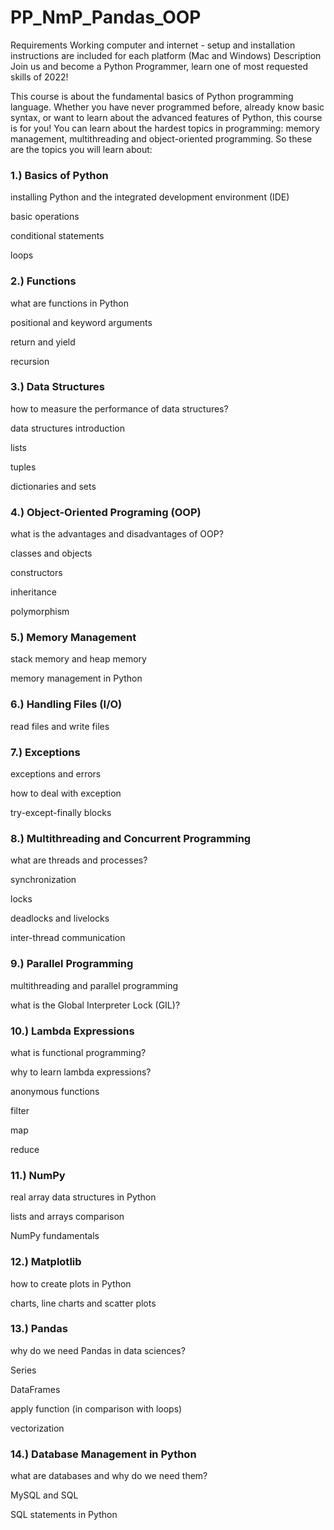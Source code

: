 # PP_NmP_Pandas_OOP
Requirements
Working computer and internet - setup and installation instructions are included for each platform (Mac and Windows)
Description
Join us and become a Python Programmer, learn one of most requested skills of 2022!

This course is about the fundamental basics of Python programming language. Whether you have never programmed before, already know basic syntax, or want to learn about the advanced features of Python, this course is for you! You can learn about the hardest topics in programming: memory management, multithreading and object-oriented programming. So these are the topics you will learn about:

### 1.) Basics of Python

installing Python and the integrated development environment (IDE)

basic operations

conditional statements

loops

### 2.) Functions

what are functions in Python

positional and keyword arguments

return and yield

recursion

### 3.) Data Structures

how to measure the performance of data structures?

data structures introduction

lists

tuples

dictionaries and sets

### 4.) Object-Oriented Programing (OOP)

what is the advantages and disadvantages of OOP?

classes and objects

constructors

inheritance

polymorphism

### 5.) Memory Management

stack memory and heap memory

memory management in Python

### 6.) Handling Files (I/O)

read files and write files

### 7.) Exceptions

exceptions and errors

how to deal with exception

try-except-finally blocks

### 8.) Multithreading and Concurrent Programming

what are threads and processes?

synchronization

locks

deadlocks and livelocks

inter-thread communication

### 9.) Parallel Programming

multithreading and parallel programming

what is the Global Interpreter Lock (GIL)?

### 10.) Lambda Expressions

what is functional programming?

why to learn lambda expressions?

anonymous functions

filter

map

reduce

### 11.) NumPy

real array data structures in Python

lists and arrays comparison

NumPy fundamentals

### 12.) Matplotlib

how to create plots in Python

charts, line charts and scatter plots

### 13.) Pandas

why do we need Pandas in data sciences?

Series

DataFrames

apply function (in comparison with loops)

vectorization

### 14.) Database Management in Python

what are databases and why do we need them?

MySQL and SQL

SQL statements in Python
